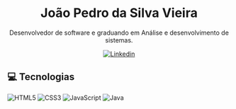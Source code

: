 <h1 align="center">João Pedro da Silva Vieira</h1>

<p align="center">Desenvolvedor de software e graduando em Análise e desenvolvimento de sistemas.</p>

<p align="center"><a href="https://www.linkedin.com/in/jo%C3%A3o-vieira-0a90ba277/"><img src="https://img.shields.io/badge/LinkedIn-0077B5?style=for-the-badge&logo=linkedin&logoColor=white&link=https://www.linkedin.com/in/jo%C3%A3o-vieira-0a90ba277/" alt="Linkedin"/></a></p>

## :computer: Tecnologias

![HTML5](https://img.shields.io/badge/HTML5-E34F26?style=for-the-badge&logo=html5&logoColor=white)
![CSS3](https://img.shields.io/badge/CSS3-1572B6?style=for-the-badge&logo=css3&logoColor=white)
![JavaScript](https://img.shields.io/badge/JavaScript-323330?style=for-the-badge&logo=javascript&logoColor=F7DF1E)
![Java](https://img.shields.io/badge/java-%23ED8B00.svg?style=for-the-badge&logo=openjdk&logoColor=white)
